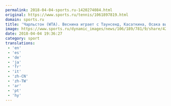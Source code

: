 ```yaml
---
permalink: 2018-04-04-sports.ru-1420274084.html
original: https://www.sports.ru/tennis/1061897819.html
domain: sports.ru
title: 'Чарльстон (WTA). Веснина играет с Таунсенд, Касаткина, Осака вышли в третий круг'
image: https://www.sports.ru/dynamic_images/news/106/189/781/9/share/42501a.png
date: 2018-04-04 19:36:27
category: sport
translations: 
 - 'en'
 - 'es'
 - 'de'
 - 'ja'
 - 'fr'
 - 'it'
 - 'zh-CN'
 - 'zh-TW'
 - 'ar'
 - 'pt'
 - 'hy'
---
```


